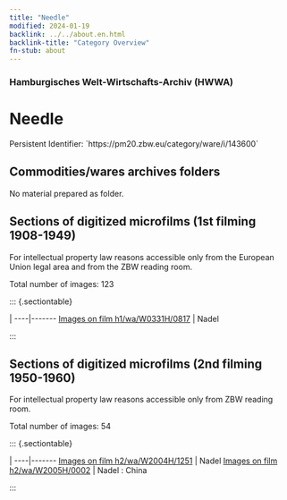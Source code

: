 ```yaml
---
title: "Needle"
modified: 2024-01-19
backlink: ../../about.en.html
backlink-title: "Category Overview"
fn-stub: about
---
```


### Hamburgisches Welt-Wirtschafts-Archiv (HWWA)

# Needle

<div class="hint">Persistent Identifier: `https://pm20.zbw.eu/category/ware/i/143600`</div>







## Commodities/wares archives folders





No material prepared as folder.



<a id="filmsections" />

## Sections of digitized microfilms (1st filming 1908-1949)

<p>For intellectual property law reasons accessible only from the European Union legal area and from the ZBW reading room.</p>



<p>Total number of images: 123</p>




::: {.sectiontable}

 | 
----|-------
<a class="btn" href="https://pm20.zbw.eu/film/h1/wa/W0331H/0817" rel="nofollow">Images on film h1/wa/W0331H/0817</a> | Nadel


:::




## Sections of digitized microfilms (2nd filming 1950-1960)

<p>For intellectual property law reasons accessible only from ZBW reading room.</p>



<p>Total number of images: 54</p>




::: {.sectiontable}

 | 
----|-------
<a class="btn" href="https://pm20.zbw.eu/film/h2/wa/W2004H/1251" rel="nofollow">Images on film h2/wa/W2004H/1251</a> | Nadel
<a class="btn" href="https://pm20.zbw.eu/film/h2/wa/W2005H/0002" rel="nofollow">Images on film h2/wa/W2005H/0002</a> | Nadel : China


:::
















